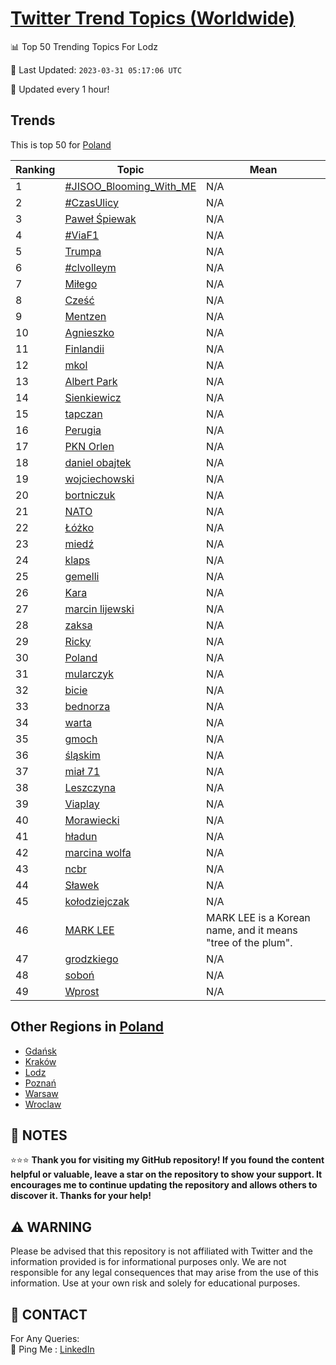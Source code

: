 [Twitter Trend Topics (Worldwide)](https://github.com/ErcinDedeoglu/Twitter-Trend-Topics)
==========


📊 Top 50 Trending Topics For Lodz

📆 Last Updated: `2023-03-31 05:17:06 UTC`

🔧 Updated every 1 hour!


## Trends

This is top 50 for [Poland](</Poland>)

| Ranking | Topic | Mean |
| ------- | ------------ | ------------ |
| 1 | [#JISOO_Blooming_With_ME](http://twitter.com/search?q=%23JISOO_Blooming_With_ME) | N/A |
| 2 | [#CzasUlicy](http://twitter.com/search?q=%23CzasUlicy) | N/A |
| 3 | [Paweł Śpiewak](http://twitter.com/search?q=Pawe%c5%82+%c5%9apiewak) | N/A |
| 4 | [#ViaF1](http://twitter.com/search?q=%23ViaF1) | N/A |
| 5 | [Trumpa](http://twitter.com/search?q=Trumpa) | N/A |
| 6 | [#clvolleym](http://twitter.com/search?q=%23clvolleym) | N/A |
| 7 | [Miłego](http://twitter.com/search?q=Mi%c5%82ego) | N/A |
| 8 | [Cześć](http://twitter.com/search?q=Cze%c5%9b%c4%87) | N/A |
| 9 | [Mentzen](http://twitter.com/search?q=Mentzen) | N/A |
| 10 | [Agnieszko](http://twitter.com/search?q=Agnieszko) | N/A |
| 11 | [Finlandii](http://twitter.com/search?q=Finlandii) | N/A |
| 12 | [mkol](http://twitter.com/search?q=mkol) | N/A |
| 13 | [Albert Park](http://twitter.com/search?q=Albert+Park) | N/A |
| 14 | [Sienkiewicz](http://twitter.com/search?q=Sienkiewicz) | N/A |
| 15 | [tapczan](http://twitter.com/search?q=tapczan) | N/A |
| 16 | [Perugia](http://twitter.com/search?q=Perugia) | N/A |
| 17 | [PKN Orlen](http://twitter.com/search?q=PKN+Orlen) | N/A |
| 18 | [daniel obajtek](http://twitter.com/search?q=daniel+obajtek) | N/A |
| 19 | [wojciechowski](http://twitter.com/search?q=wojciechowski) | N/A |
| 20 | [bortniczuk](http://twitter.com/search?q=bortniczuk) | N/A |
| 21 | [NATO](http://twitter.com/search?q=NATO) | N/A |
| 22 | [Łóżko](http://twitter.com/search?q=%c5%81%c3%b3%c5%bcko) | N/A |
| 23 | [miedź](http://twitter.com/search?q=mied%c5%ba) | N/A |
| 24 | [klaps](http://twitter.com/search?q=klaps) | N/A |
| 25 | [gemelli](http://twitter.com/search?q=gemelli) | N/A |
| 26 | [Kara](http://twitter.com/search?q=Kara) | N/A |
| 27 | [marcin lijewski](http://twitter.com/search?q=marcin+lijewski) | N/A |
| 28 | [zaksa](http://twitter.com/search?q=zaksa) | N/A |
| 29 | [Ricky](http://twitter.com/search?q=Ricky) | N/A |
| 30 | [Poland](http://twitter.com/search?q=Poland) | N/A |
| 31 | [mularczyk](http://twitter.com/search?q=mularczyk) | N/A |
| 32 | [bicie](http://twitter.com/search?q=bicie) | N/A |
| 33 | [bednorza](http://twitter.com/search?q=bednorza) | N/A |
| 34 | [warta](http://twitter.com/search?q=warta) | N/A |
| 35 | [gmoch](http://twitter.com/search?q=gmoch) | N/A |
| 36 | [śląskim](http://twitter.com/search?q=%c5%9bl%c4%85skim) | N/A |
| 37 | [miał 71](http://twitter.com/search?q=mia%c5%82+71) | N/A |
| 38 | [Leszczyna](http://twitter.com/search?q=Leszczyna) | N/A |
| 39 | [Viaplay](http://twitter.com/search?q=Viaplay) | N/A |
| 40 | [Morawiecki](http://twitter.com/search?q=Morawiecki) | N/A |
| 41 | [hładun](http://twitter.com/search?q=h%c5%82adun) | N/A |
| 42 | [marcina wolfa](http://twitter.com/search?q=marcina+wolfa) | N/A |
| 43 | [ncbr](http://twitter.com/search?q=ncbr) | N/A |
| 44 | [Sławek](http://twitter.com/search?q=S%c5%82awek) | N/A |
| 45 | [kołodziejczak](http://twitter.com/search?q=ko%c5%82odziejczak) | N/A |
| 46 | [MARK LEE](http://twitter.com/search?q=MARK+LEE) | MARK LEE is a Korean name, and it means "tree of the plum". |
| 47 | [grodzkiego](http://twitter.com/search?q=grodzkiego) | N/A |
| 48 | [soboń](http://twitter.com/search?q=sobo%c5%84) | N/A |
| 49 | [Wprost](http://twitter.com/search?q=Wprost) | N/A |



## Other Regions in [Poland](</Poland>)

* [Gdańsk](</Poland/Gdańsk.md>)
* [Kraków](</Poland/Kraków.md>)
* [Lodz](</Poland/Lodz.md>)
* [Poznań](</Poland/Poznań.md>)
* [Warsaw](</Poland/Warsaw.md>)
* [Wroclaw](</Poland/Wroclaw.md>)



## 📝 NOTES

⭐⭐⭐ **Thank you for visiting my GitHub repository! If you found the content helpful or valuable, leave a star on the repository to show your support. It encourages me to continue updating the repository and allows others to discover it. Thanks for your help!**


## ⚠️ WARNING

Please be advised that this repository is not affiliated with Twitter and the information provided is for informational purposes only. We are not responsible for any legal consequences that may arise from the use of this information. Use at your own risk and solely for educational purposes.


## 📨 CONTACT

 For Any Queries:  
            🏓 Ping Me : [LinkedIn](https://www.linkedin.com/in/ercindedeoglu/)

